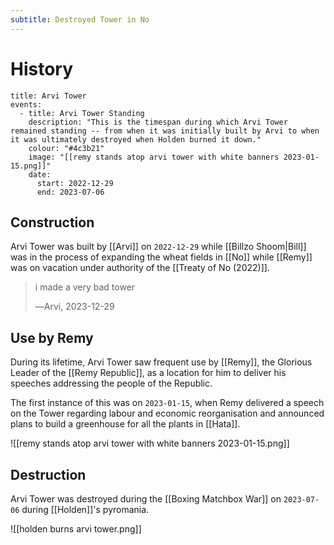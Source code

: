 ```yaml
---
subtitle: Destroyed Tower in No
---
```


# History

```infobox-timeline
title: Arvi Tower
events:
  - title: Arvi Tower Standing
    description: "This is the timespan during which Arvi Tower remained standing -- from when it was initially built by Arvi to when it was ultimately destroyed when Holden burned it down."
    colour: "#4c3b21"
    image: "[[remy stands atop arvi tower with white banners 2023-01-15.png]]"
    date:
      start: 2022-12-29
      end: 2023-07-06
```

## Construction
Arvi Tower was built by [[Arvi]] on `2022-12-29` while [[Billzo Shoom|Bill]] was in the process of expanding the wheat fields in [[No]] while [[Remy]] was on vacation under authority of the [[Treaty of No (2022)]].

> i made a very bad tower
> 
> ―Arvi, 2023-12-29

## Use by Remy

During its lifetime, Arvi Tower saw frequent use by [[Remy]], the Glorious Leader of the [[Remy Republic]], as a location for him to deliver his speeches addressing the people of the Republic.

The first instance of this was on `2023-01-15`, when Remy delivered a speech on the Tower regarding labour and economic reorganisation and announced plans to build a greenhouse for all the plants in [[Hata]].

![[remy stands atop arvi tower with white banners 2023-01-15.png]]

## Destruction
Arvi Tower was destroyed during the [[Boxing Matchbox War]] on `2023-07-06` during [[Holden]]'s pyromania.

![[holden burns arvi tower.png]]
